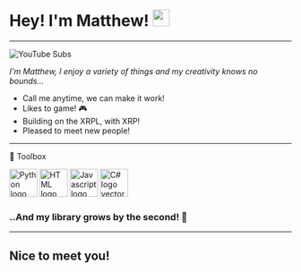 # Hey! I'm Matthew! <img src="https://raw.githubusercontent.com/MartinHeinz/MartinHeinz/master/wave.gif" width="30px"> #
---
![YouTube Subs](https://img.shields.io/youtube/channel/subscribers/UCnzaoJaBO6mVpReftPdBVJw?label=YouTube%20Subs&style=social) 

*I'm Matthew, I enjoy a variety of things and my creativity knows no bounds...*

* Call me anytime, we can make it work!
* Likes to game! 🎮
* Building on the XRPL, with XRP!
* Pleased to meet new people!
---

🧰 Toolbox

<img class="larger" src="https://cdn.worldvectorlogo.com/logos/python-5.svg" alt="Python logo vector" width="50" height="50"> <img class="larger" src="https://cdn.worldvectorlogo.com/logos/html-1.svg" alt="HTML logo vector" width="50" height="50"> <img class="larger" src="https://cdn.worldvectorlogo.com/logos/logo-javascript.svg" alt="Javascript logo vector" width="50" height="50"> <img class="larger" src="https://cdn.worldvectorlogo.com/logos/c--4.svg" alt="C# logo vector" width="50" height="50">

### ..And my library grows by the second! 🧠
---

## Nice to meet you! ##
